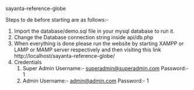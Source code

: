 sayanta-reference-globe

Steps to de before starting are as follows:-
1. Import the database/demo.sql file in your mysql database to run it.
2. Change the Database connection string inside api/db.php
3. When everything is done please run the website by starting XAMPP or LAMP or MAMP server respectively and then visiting this link http://localhost/sayanta-reference-globe/ 
4. Credentials 
   1. Super Admin
      Username:- superadmin@superadmin.com
      Password:- 1
   2. Admin
      Username:- admin@admin.com
      Password:- 1
